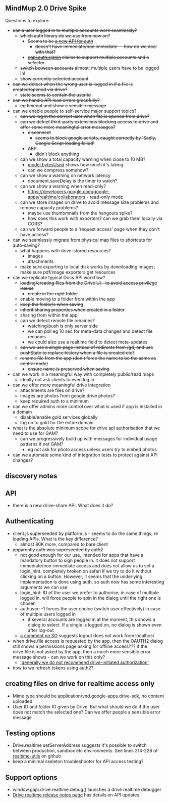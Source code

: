 MindMup 2.0 Drive Spike
------------------------

Questions to explore:

* ~~can a user logged in to multiple accounts work seamlessly?~~ 
  * ~~which auth library do we use from now on?~~
    * ~~Seems to be [a new API for auth](https://developers.google.com/identity/sign-in/web/reference#gapiauth2initwzxhzdk19paramswzxhzdk20)~~ 
      * ~~doesn't have immediate/non immediate -- how do we deal with that?~~
    * ~~[gapi.auth.signin](https://developers.google.com/identity/sign-in/web/sign-in) claims to support multiple accounts and a selector~~
  * ~~switch between accounts~~ almost: multiple users have to be logged in!
  * ~~show currently selected account~~
* ~~can we detect when the wrong user is logged in if a file is created/opened via drive?~~
  * ~~state seems to contain the user id~~
* ~~can we handle API load errors gracefully?~~
  * ~~eg timeout and show a sensible message~~
* can we enable people to self-service major support topics?
  * ~~can we log in the correct user when file is opened from drive?~~
  * ~~can we detect third-party extensions blocking access to drive and offer some more meaningful error messages?~~
    * ~~disconnect~~
      * ~~seems to block google scripts, caught correctly by 'Sadly, Google Script loading failed'~~
    * ~~ABP~~
      * didn't block anything
  * can we show a total capacity warning when close to 10 MB?
    * [model.bytesUsed](https://developers.google.com/google-apps/realtime/reference/gapi.drive.realtime.Model) shows how much it's taking
    * can we compress somehow?
  * can we show a warning on network latency
    * document.saveDelay is the timer to watch?
  * can we show a warning when read-only?
      * https://developers.google.com/google-apps/realtime/collaborators - read-only mode
  * can we store images on drive to avoid message size problems and remove capacity problems?
      * maybe use thumbmnails from the hangouts spike?
      * how does this work with exporters? can we grab them locally via CORS?
  * can we forward people to a 'request access' page when they don't have access?
* can we seamlessly migrate from physical map files to shortcuts for auto-saving?
  * what happens with drive-stored resources?
    * images
    * attachments
  * make sure exporting to local disk works by downloading images; make sure pdf/image exporters get resources 
* can we replicate typical Docs API workflow?
  * ~~loading/creating files from the Drive UI - to avoid access privilege issues~~
    * ~~create in the right folder~~
  * enable moving to a folder from within the app
  * ~~keep the folder/s when saving~~
  * ~~inherit sharing properties when created in a folder~~
  * sharing from within the app
  * can we detect remote file renames?
    * watching/push is only server side
    * we can poll eg 10 sec for meta-data changes and detect file renames
    * we could also use a realtime field to detect meta-updates
  * ~~can we use a single page instead of redirects from /gd, and use pushState to replace history when a file is created etc?~~
  * ~~rename file from the app (don't force the name to be the same as central node)~~
    * ~~ensure name is preserved when saving~~
* can we work in a meaningful way with completely public/read maps
  * ideally not ask clients to even log in
* can we offer more meaningful drive integration
  * attachments are files on drive?
  * images are photos from google drive photos?
  * keep required auth to a minimum
* can we offer admins more control over what is used if app is installed in a domain
  * disable/enable gold services globally
  * log on to gold for the entire domain
* what is the absolute minimum scope for drive api authorisation that we need to use for GAM?
  * can we progressively build up with messages for individual usage patterns if not GAM?
    * eg not ask for photo access unless users try to embed photos
* can we automate some kind of integration tests to protect against API changes?



discovery notes
---------------

## API

* there is a new drive-share API. What does it do?

## Authenticating

* client.js superseeded by platform.js - seems to do the same things, re loading APIs. What is the key difference?
    * almost 80K more, compared to bare client
* ~~apparently auth was superseeded by auth2~~
  * not good enough for our use, intended for apps that have a mandatory button to sign people in. it does not support immediate/non-immediate access and does not allow us to set a login_hint. completely broken on safari if we try to do it without clicking on a button. However, it seems that the underlying implementation is done using auth, so auth now has some interesting arguments we can use
  * login_hint: ID of the user we prefer to authorise, in case of multiple logged in. will force people to spin in the dialog until the right one is chosen
  * authuser: -1 forces the user choice (switch user effectively) in case of multiple users logged in
    * if several accounts are logged in at the moment, this shows a dialog to select. If a single is logged on, no dialog is shown even after log-out
  * [a comment on SO](http://stackoverflow.com/questions/22086301/gapi-auth-signout-not-working-im-lost) suggests logout does not work from localhost
* when drive.file access is requested by the app, then the OAUTH2 dialog still shows a permissions page asking for offline access??? if the drive.file is not asked by the app, then a much more sensible error message shows - can we work on this only?
  * ['generally we do not recommend drive-initiated authorization'](https://developers.google.com/drive/web/auth/drive-initiated-auth)
* how to we refresh tokens using auth2?

## creating files on drive for realtime access only

* Mime type should be application/vnd.google-apps.drive-sdk, no content uploaded
* User ID and folder ID given by Drive. But what should we do if the user does not match the selected one? Can we offer people a sensible error message

## Testing options

* Drive.realtime setServerAddress suggests it's possible to switch between production, sandbox etc environments. See lines 214-228 of [realtime-utils](https://github.com/googledrive/realtime-utils/blob/master/realtime-client-utils.js) on github
* keep a minimal skeleton troubleshooter for API access testing? 


## Support options
* window.gapi.drive.realtime.debug() launches a drive realtime debugger
* [Drive realtime release notes page](https://developers.google.com/google-apps/realtime/release-notes) has details on API updates

